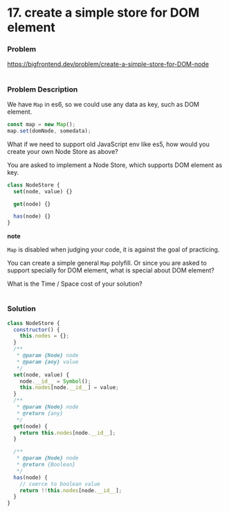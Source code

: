# 17. create a simple store for DOM element

### Problem

https://bigfrontend.dev/problem/create-a-simple-store-for-DOM-node

#

### Problem Description

We have `Map` in es6, so we could use any data as key, such as DOM element.

```js
const map = new Map();
map.set(domNode, somedata);
```

What if we need to support old JavaScript env like es5, how would you create your own Node Store as above?

You are asked to implement a Node Store, which supports DOM element as key.

```js
class NodeStore {
  set(node, value) {}

  get(node) {}

  has(node) {}
}
```

**note**

`Map` is disabled when judging your code, it is against the goal of practicing.

You can create a simple general `Map` polyfill. Or since you are asked to support specially for DOM element, what is special about DOM element?

What is the Time / Space cost of your solution?

#

### Solution

```js
class NodeStore {
  constructor() {
    this.nodes = {};
  }
  /**
   * @param {Node} node
   * @param {any} value
   */
  set(node, value) {
    node.__id__ = Symbol();
    this.nodes[node.__id__] = value;
  }
  /**
   * @param {Node} node
   * @return {any}
   */
  get(node) {
    return this.nodes[node.__id__];
  }

  /**
   * @param {Node} node
   * @return {Boolean}
   */
  has(node) {
    // coerce to boolean value
    return !!this.nodes[node.__id__];
  }
}
```
